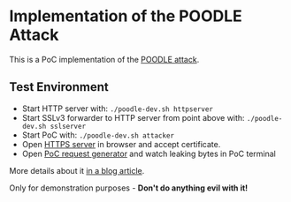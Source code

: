 # Implementation of the POODLE Attack

This is a PoC implementation of the [POODLE attack](https://www.openssl.org/~bodo/ssl-poodle.pdf).

## Test Environment

* Start HTTP server with: `./poodle-dev.sh httpserver`
* Start SSLv3 forwarder to HTTP server from point above with: `./poodle-dev.sh sslserver`
* Start PoC with: `./poodle-dev.sh attacker`
* Open [HTTPS server](https://localhost:8443) in browser and accept certificate.
* Open [PoC request generator](https://localhost:8000) and watch leaking bytes in PoC terminal

More details about it [in a blog article](http://patzke.org/implementing-the-poodle-attack.html).

Only for demonstration purposes - **Don't do anything evil with it!**
